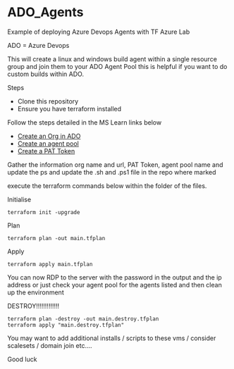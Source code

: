 # ADO_Agents
Example of deploying Azure Devops Agents with TF Azure Lab

ADO = Azure Devops

This will create a linux and windows build agent within a single resource group and join them to your ADO Agent Pool this is helpful if you want to do custom builds within ADO. 

Steps
* Clone this repository 
* Ensure you have terraform installed

Follow the steps detailed in the MS Learn links below 

* [Create an Org in ADO](https://learn.microsoft.com/en-us/azure/devops/organizations/accounts/create-organization?view=azure-devops)
* [Create an agent pool](https://learn.microsoft.com/en-us/azure/devops/pipelines/agents/pools-queues?view=azure-devops&tabs=yaml%2Cbrowser)
* [Create a PAT Token](https://learn.microsoft.com/en-us/azure/devops/organizations/accounts/use-personal-access-tokens-to-authenticate?view=azure-devops&tabs=Windows)

Gather the information org name and url, PAT Token, agent pool name and update the ps and update the .sh and .ps1 file in the repo where marked 

execute the terraform commands below within the folder of the files. 

Initialise

    terraform init -upgrade

Plan

    terraform plan -out main.tfplan

Apply

    terraform apply main.tfplan


You can now RDP to the server with the password in the output and the ip address or just check your agent pool for the agents listed and then clean up the environment

DESTROY!!!!!!!!!!!!!

    terraform plan -destroy -out main.destroy.tfplan
    terraform apply "main.destroy.tfplan"


You may want to add additional installs / scripts to these vms / consider scalesets / domain join etc....

Good luck